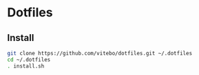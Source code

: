 # Dotfiles

## Install

```bash
git clone https://github.com/vitebo/dotfiles.git ~/.dotfiles
cd ~/.dotfiles
. install.sh
```
